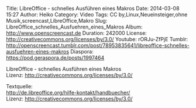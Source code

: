Title: LibreOffice - schnelles Ausführen eines Makros
Date: 2014-03-08 15:27
Author: Heiko
Category: Video
Tags: CC by,Linux,Neueinsteiger,ohne Musik,screencast,LibreOffice,Makro
Slug: LibreOffice_schnelles_Ausfuehren_eines_Makros
Album: http://www.openscreencast.de
Duration: 242000
License: http://creativecommons.org/licenses/by/3.0/
Youtube: rORJu-ZfPjE
Tumblr: http://openscreencast.tumblr.com/post/78953835641/libreoffice-schnelles-ausfuehren-eines-makros
Diaspora: https://pod.geraspora.de/posts/1997464

LibreOffice - schnelles Ausführen eines Makros  
Lizenz: <http://creativecommons.org/licenses/by/3.0/>  
  
Textquelle:  
<http://de.libreoffice.org/hilfe-kontakt/handbuecher/>  
Lizenz: <http://creativecommons.org/licenses/by/3.0/>

